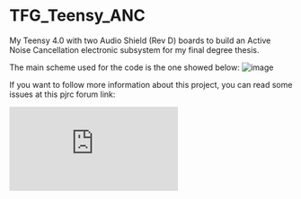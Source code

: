 # TFG_Teensy_ANC
My Teensy 4.0 with two Audio Shield (Rev D) boards to build an Active Noise Cancellation electronic subsystem for my final degree thesis.

The main scheme used for the code is the one showed below:
![image](https://github.com/user-attachments/assets/5a14a570-2382-459f-ba6e-19c658d96e1a)

If you want to follow more information about this project, you can read some issues at this pjrc forum link:

![url](https://forum.pjrc.com/index.php?threads/teensy-4-0-audio-shield-line-in-microphones.75662/)
